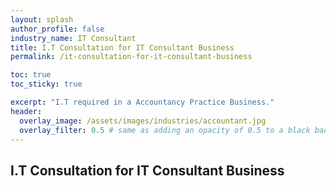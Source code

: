 ```yaml
---
layout: splash 
author_profile: false 
industry_name: IT Consultant
title: I.T Consultation for IT Consultant Business
permalink: /it-consultation-for-it-consultant-business

toc: true
toc_sticky: true

excerpt: "I.T required in a Accountancy Practice Business."
header:
  overlay_image: /assets/images/industries/accountant.jpg
  overlay_filter: 0.5 # same as adding an opacity of 0.5 to a black background
---
```


## I.T Consultation for IT Consultant Business
